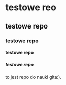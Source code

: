 # testowe reo
## testowe repo
### testowe repo
#### testowe repo
##### testowe repo
to jest repo do nauki gita:).
